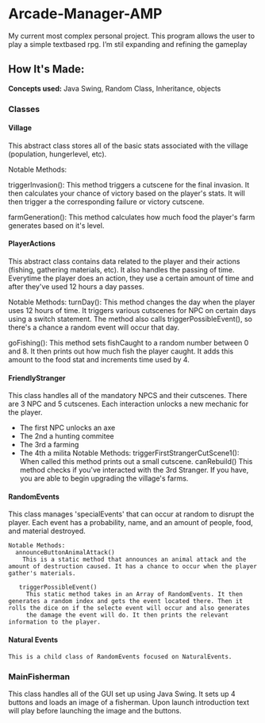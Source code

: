 # Arcade-Manager-AMP
My current most complex personal project. This program allows the user to play a simple textbased rpg. I’m stil expanding and refining the gameplay


## How It's Made:

**Concepts used:** Java Swing, Random Class, Inheritance, objects

### Classes

 #### Village
 This abstract class stores all of the basic stats associated with the village (population, hungerlevel, etc).

 Notable Methods:
 
 triggerInvasion():
   This method triggers a cutscene for the final invasion. It then calculates your chance of victory based on the player's stats. It will then trigger a the corresponding failure or victory cutscene.

  farmGeneration():
  This method calculates how much food the player's farm generates based on it's level.

 #### PlayerActions
 This abstract class contains data related to the player and their actions (fishing, gathering materials, etc). It also handles the passing of time. Everytime the player does an action, they use a certain amount of time and after they've used 12
 hours a day passes. 

 Notable Methods:
   turnDay():
   This method changes the day when the player uses 12 hours of time. It triggers various cutscenes for NPC on certain days using a switch statement. The method also calls triggerPossibleEvent(), so
   there's a chance a random event will occur that day.

 goFishing():
   This method sets fishCaught to a random number between 0 and 8. It then prints out how much fish the player caught. It adds this amount to the food stat and increments time used by 4. 

 #### FriendlyStranger
 This class handles all of the mandatory NPCS and their cutscenes. There are 3 NPC and 5 cutscenes. Each interaction unlocks a new mechanic for the player.

-  The first NPC unlocks an axe
-  The 2nd a hunting commitee
-  The 3rd a farming
-  The 4th a milita
  Notable Methods:
   triggerFirstStrangerCutScene1():
   When called this method prints out a small cutscene.
   canRebuild()
   This method checks if you've interacted with the 3rd Stranger. If you have, you are able to begin upgrading the village's farms.

 #### RandomEvents
 This class manages 'specialEvents' that can occur at random to disrupt the player. Each event has a probability, name, and an amount of people, food, and material destroyed.

    Notable Methods:
      announceButtonAnimalAttack()
        This is a static method that announces an animal attack and the amount of destruction caused. It has a chance to occur when the player gather's materials.

       triggerPossibleEvent()
         This static method takes in an Array of RandomEvents. It then generates a random index and gets the event located there. Then it rolls the dice on if the selecte event will occur and also generates
         the damage the event will do. It then prints the relevant information to the player.
 
  #### Natural Events
    This is a child class of RandomEvents focused on NaturalEvents.
      

### MainFisherman

This class handles all of the GUI set up using Java Swing. It sets up 4 buttons and loads an image of a fisherman. Upon launch introduction text will play before launching the image and the buttons.
